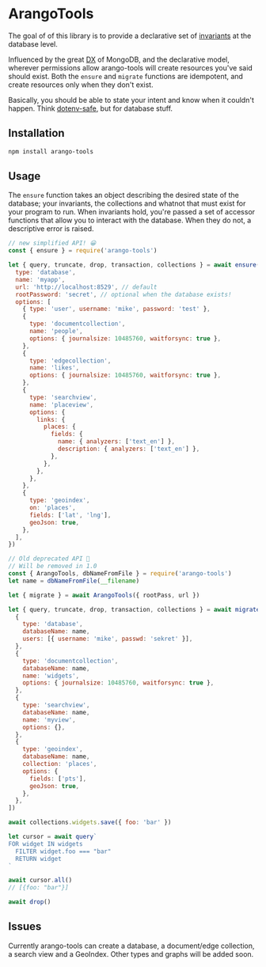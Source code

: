 # ArangoTools

The goal of of this library is to provide a declarative set of
[invariants](https://softwareengineering.stackexchange.com/a/32755/153496) at
the database level.

Influenced by the great [DX](https://bit.ly/2YomoYC) of MongoDB, and the
declarative model, wherever permissions allow arango-tools will create
resources you've said should exist. Both the `ensure` and `migrate` functions
are idempotent, and create resources only when they don't exist.

Basically, you should be able to state your intent and know when it couldn't
happen. Think [dotenv-safe](https://www.npmjs.com/package/dotenv-safe), but for
database stuff.

## Installation

```sh
npm install arango-tools
```

## Usage

The `ensure` function takes an object describing the desired state of the
database; your invariants, the collections and whatnot that must exist for your
program to run. When invariants hold, you're passed a set of accessor functions
that allow you to interact with the database. When they do not, a descriptive
error is raised.

```javascript
// new simplified API! 😀
const { ensure } = require('arango-tools')

let { query, truncate, drop, transaction, collections } = await ensure({
  type: 'database',
  name: 'myapp',
  url: 'http://localhost:8529', // default
  rootPassword: 'secret', // optional when the database exists!
  options: [
    { type: 'user', username: 'mike', password: 'test' },
    {
      type: 'documentcollection',
      name: 'people',
      options: { journalsize: 10485760, waitforsync: true },
    },
    {
      type: 'edgecollection',
      name: 'likes',
      options: { journalsize: 10485760, waitforsync: true },
    },
    {
      type: 'searchview',
      name: 'placeview',
      options: {
        links: {
          places: {
            fields: {
              name: { analyzers: ['text_en'] },
              description: { analyzers: ['text_en'] },
            },
          },
        },
      },
    },
    {
      type: 'geoindex',
      on: 'places',
      fields: ['lat', 'lng'],
      geoJson: true,
    },
  ],
})

// Old deprecated API 🙁
// Will be removed in 1.0
const { ArangoTools, dbNameFromFile } = require('arango-tools')
let name = dbNameFromFile(__filename)

let { migrate } = await ArangoTools({ rootPass, url })

let { query, truncate, drop, transaction, collections } = await migrate([
  {
    type: 'database',
    databaseName: name,
    users: [{ username: 'mike', passwd: 'sekret' }],
  },
  {
    type: 'documentcollection',
    databaseName: name,
    name: 'widgets',
    options: { journalsize: 10485760, waitforsync: true },
  },
  {
    type: 'searchview',
    databaseName: name,
    name: 'myview',
    options: {},
  },
  {
    type: 'geoindex',
    databaseName: name,
    collection: 'places',
    options: {
      fields: ['pts'],
      geoJson: true,
    },
  },
])

await collections.widgets.save({ foo: 'bar' })

let cursor = await query`
FOR widget IN widgets
  FILTER widget.foo === "bar"
  RETURN widget
`

await cursor.all()
// [{foo: "bar"}]

await drop()
```

## Issues

Currently arango-tools can create a database, a document/edge collection, a search view and a GeoIndex.
Other types and graphs will be added soon.
